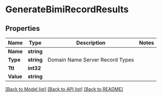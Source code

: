 # GenerateBimiRecordResults

## Properties

Name | Type | Description | Notes
------------ | ------------- | ------------- | -------------
**Name** | **string** |  | 
**Type** | **string** | Domain Name Server Record Types | 
**Ttl** | **int32** |  | 
**Value** | **string** |  | 

[[Back to Model list]](../README#documentation-for-models) [[Back to API list]](../README#documentation-for-api-endpoints) [[Back to README]](../README)


